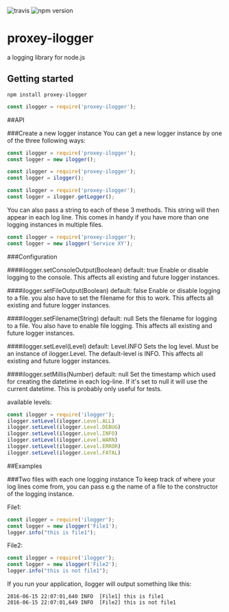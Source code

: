 ![travis](https://travis-ci.org/Proxey/ilogger.svg?branch=master) ![npm version](https://img.shields.io/npm/v/proxey-ilogger.svg?maxAge=2592000)

# proxey-ilogger
a logging library for node.js

## Getting started
`npm install proxey-ilogger`

```javascript
const ilogger = require('proxey-ilogger');
```

##API

###Create a new logger instance
You can get a new logger instance by one of the three following ways:

```javascript
const ilogger = require('proxey-ilogger');
const logger = new ilogger();
```

```javascript
const ilogger = require('proxey-ilogger');
const logger = ilogger();
```


```javascript
const ilogger = require('proxey-ilogger');
const logger = ilogger.getLogger();
```

You can also pass a string to each of these 3 methods. This string will then appear in each log line.
This comes in handy if you have more than one logging instances in multiple files.

```javascript
const ilogger = require('proxey-ilogger');
const logger = new ilogger('Service XY');
```

###Configuration

####ilogger.setConsoleOutput(Boolean) default: true
Enable or disable logging to the console. This affects all existing and future logger instances.

####ilogger.setFileOutput(Boolean) default: false
Enable or disable logging to a file. you also have to set the filename for this to work. This affects all existing and future logger instances.

####ilogger.setFilename(String) default: null
Sets the filename for logging to a file. You also have to enable file logging. This affects all existing and future logger instances.

####ilogger.setLevel(Level) default: Level.INFO
Sets the log level. Must be an instance of ilogger.Level. The default-level is INFO. This affects all existing and future logger instances.

####ilogger.setMillis(Number) default: null
Set the timestamp which used for creating the datetime in each log-line. If it's set to null it will use the current datetime. This is probably only useful for tests.

available levels:
```javascript
const ilogger = require('ilogger');
ilogger.setLevel(ilogger.Level.ALL)
ilogger.setLevel(ilogger.Level.DEBUG)
ilogger.setLevel(ilogger.Level.INFO)
ilogger.setLevel(ilogger.Level.WARN)
ilogger.setLevel(ilogger.Level.ERROR)
ilogger.setLevel(ilogger.Level.FATAL)
```

##Examples

###Two files with each one logging instance
To keep track of where your log lines come from, you can pass e.g the name of a file to the constructor of the logging instance.

File1:
```javascript
const ilogger = require('ilogger');
const logger = new ilogger('File1');
logger.info("this is file1");
```


File2:
```javascript
const ilogger = require('ilogger');
const logger = new ilogger('File2');
logger.info("this is not file1");
```

If you run your application, ilogger will output something like this:
```
2016-06-15 22:07:01,640 INFO  [File1] this is file1
2016-06-15 22:07:01,649 INFO  [File2] this is not file1
```